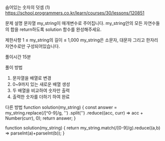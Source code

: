 숨어있는 숫자의 덧셈 (1)
https://school.programmers.co.kr/learn/courses/30/lessons/120851

문제 설명
문자열 my_string이 매개변수로 주어집니다. my_string안의 모든 자연수들의 합을 return하도록 solution 함수를 완성해주세요.

제한사항
1 ≤ my_string의 길이 ≤ 1,000
my_string은 소문자, 대문자 그리고 한자리 자연수로만 구성되어있습니다.

풀이시간
15분

풀이 방법

1. 문자열을 배열로 변경
2. 0~9까지 있는 새로운 배열 생성
3. 두 배열을 비교하여 숫자만 출력
4. 출력한 숫자를 더하기 하여 완료

다른 방법
function solution(my_string) {
const answer = my_string.replace(/[^0-9]/g, '')
.split('')
.reduce((acc, curr) => acc + Number(curr), 0);
return answer;
}

function solution(my_string) {
return my_string.match(/[0-9]/g).reduce((a,b) => parseInt(a)+parseInt(b));
}

